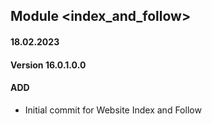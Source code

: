 ## Module <index_and_follow>

#### 18.02.2023
#### Version 16.0.1.0.0
#### ADD

- Initial commit for Website Index and Follow
